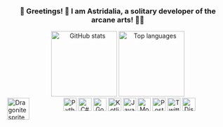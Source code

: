 <!DOCTYPE html>
<html>
<head>
    <meta charset="UTF-8">
</head>
<body>
<h3 align="center">🦇 Greetings! 👻 I am Astridalia, a solitary developer of the arcane arts! 🧙‍♂️</h3>
<div align="center">
    <img src="https://github-readme-stats.vercel.app/api?username=astridalia&show_icons=true&include_all_commits=true&count_private=true&hide_border=true" height="150" alt="GitHub stats" />
    <img src="https://github-readme-stats.vercel.app/api/top-langs?username=astridalia&layout=compact&card_width=320&langs_count=5&hide_border=true" height="150" alt="Top languages" />
</div>
<img align="left" height="50" src="https://www.pkmnstats.com/static/sprites/3/esmeralda/shiny/149-dragonite.gif" alt="Dragonite sprite" />
<div align="center">
    <img src="https://cdn.jsdelivr.net/gh/devicons/devicon/icons/python/python-original.svg" height="30" alt="Python logo" />
    <img src="https://cdn.jsdelivr.net/gh/devicons/devicon/icons/csharp/csharp-original.svg" height="30" alt="C# logo" />
    <img src="https://cdn.jsdelivr.net/gh/devicons/devicon/icons/go/go-original.svg" height="30" alt="Go logo" />
    <img src="https://cdn.jsdelivr.net/gh/devicons/devicon/icons/kotlin/kotlin-original.svg" height="30" alt="Kotlin logo" />
    <img src="https://cdn.jsdelivr.net/gh/devicons/devicon/icons/java/java-original.svg" height="30" alt="Java logo" />
    <img src="https://cdn.jsdelivr.net/gh/devicons/devicon/icons/mongodb/mongodb-original.svg" height="30" alt="MongoDB logo" />
    <img src="https://cdn.jsdelivr.net/gh/devicons/devicon/icons/postgresql/postgresql-original.svg" height="30" alt="PostgreSQL logo" />
    <a href="https://twitter.com/astridaliadev"><img src="https://cdn.jsdelivr.net/gh/devicons/devicon/icons/twitter/twitter-original.svg" height="30" alt="Twitter logo" /></a>
    <a href="https://discord.gg/REdzRxqbTF"><img src="https://cdn.simpleicons.org/discord/5865F2" height="30" alt="Discord logo" /></a>
</div>
</body>
</html>
